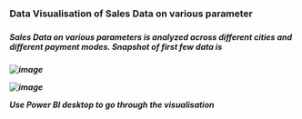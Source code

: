 
<h3>Data Visualisation of Sales Data on various parameter<h3>
<h5>Sales Data on various parameters is analyzed across different cities and different payment modes.
Snapshot of first few data is<h5>



![image](https://github.com/user-attachments/assets/605810b9-c4dc-4107-a9e0-24c4d9094cc0)

![image](https://github.com/user-attachments/assets/04b651ae-2031-410d-85cc-d6dc6d3c82ab)

Use Power BI desktop to go through the visualisation
